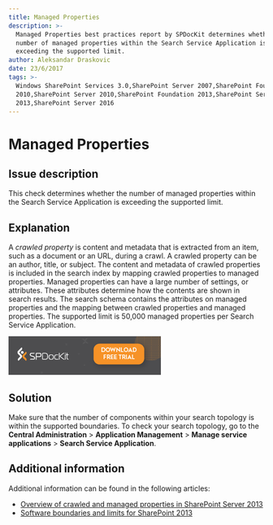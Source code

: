 ```yaml
---
title: Managed Properties
description: >-
  Managed Properties best practices report by SPDocKit determines whether the
  number of managed properties within the Search Service Application is
  exceeding the supported limit.
author: Aleksandar Draskovic
date: 23/6/2017
tags: >-
  Windows SharePoint Services 3.0,SharePoint Server 2007,SharePoint Foundation
  2010,SharePoint Server 2010,SharePoint Foundation 2013,SharePoint Server
  2013,SharePoint Server 2016
---
```


# Managed Properties

## Issue description

This check determines whether the number of managed properties within the Search Service Application is exceeding the supported limit.

## Explanation

A _crawled property_ is content and metadata that is extracted from an item, such as a document or an URL, during a crawl. A crawled property can be an author, title, or subject. The content and metadata of crawled properties is included in the search index by mapping crawled properties to managed properties. Managed properties can have a large number of settings, or attributes. These attributes determine how the contents are shown in search results. The search schema contains the attributes on managed properties and the mapping between crawled properties and managed properties. The supported limit is 50,000 managed properties per Search Service Application.

[![Download SPDocKit](/.gitbook/assets/spdockit_download.png)](http://bit.ly/2US0Zna)

## Solution

Make sure that the number of components within your search topology is within the supported boundaries. To check your search topology, go to the **Central Administration** &gt; **Application Management** &gt; **Manage service applications** &gt; **Search Service Application**.

## Additional information

Additional information can be found in the following articles:

* [Overview of crawled and managed properties in SharePoint Server 2013](https://technet.microsoft.com/en-us/library/jj219630.aspx)
* [Software boundaries and limits for SharePoint 2013](https://technet.microsoft.com/en-us/library/cc678868.aspx)

